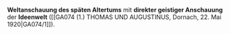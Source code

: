 
**Weltanschauung des späten Altertums** mit **direkter geistiger Anschauung** der **Ideenwelt** ([[GA074 (1.) THOMAS UND AUGUSTINUS, Dornach, 22. Mai 1920|GA074/1]]).
